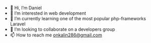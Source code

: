 - 👋 Hi, I’m Daniel
- 👀 I’m interested in web development
- 🌱 I’m currently learning one of the most popular php-frameworks Laravel
- 💞️ I’m looking to collaborate on a developers group
- 📫 How to reach me onkalin286@gmail.com
